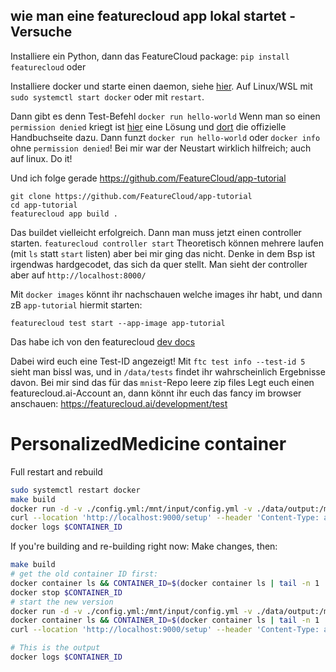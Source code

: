
## wie man eine featurecloud app lokal startet - Versuche

Installiere ein Python, dann das FeatureCloud package:
`pip install featurecloud`
oder


Installiere docker und starte einen daemon, siehe [hier](https://docs.docker.com/config/daemon/start/). Auf Linux/WSL mit
`sudo systemctl start docker`
oder mit `restart`.

Dann gibt es denn Test-Befehl
`docker run hello-world`
Wenn man so einen `permission denied` kriegt ist [hier](https://stackoverflow.com/questions/48957195/how-to-fix-docker-got-permission-denied-issue) eine Lösung und [dort](https://docs.docker.com/engine/install/linux-postinstall/#manage-docker-as-a-non-root-user) die offizielle Handbuchseite dazu.
Dann funzt `docker run hello-world` oder `docker info` ohne `permission denied`! Bei mir war der Neustart wirklich hilfreich; auch auf linux. Do it!

Und ich folge gerade https://github.com/FeatureCloud/app-tutorial
```
git clone https://github.com/FeatureCloud/app-tutorial
cd app-tutorial
featurecloud app build .
```
Das buildet vielleicht erfolgreich. Dann man muss jetzt einen controller starten.
`featurecloud controller start`
Theoretisch können mehrere laufen (mit `ls` statt `start` listen) aber bei mir ging das nicht. Denke in dem Bsp ist irgendwas hardgecodet, das sich da quer stellt. Man sieht der controller aber auf `http://localhost:8000/`

Mit `docker images` könnt ihr nachschauen welche images ihr habt, und dann zB `app-tutorial` hiermit starten:

`featurecloud test start --app-image app-tutorial`

Das habe ich von den featurecloud [dev docs](https://featurecloud.ai/assets/developer_documentation/getting_started.html)

Dabei wird euch eine Test-ID angezeigt! Mit `ftc test info --test-id 5` sieht man bissl was, und in `/data/tests` findet ihr wahrscheinlich Ergebnisse davon. Bei mir sind das für das `mnist`-Repo leere zip files
Legt euch einen featurecloud.ai-Account an, dann könnt ihr euch das fancy im browser anschauen: https://featurecloud.ai/development/test


# PersonalizedMedicine container

Full restart and rebuild
```bash
sudo systemctl restart docker
make build
docker run -d -v ./config.yml:/mnt/input/config.yml -v ./data/output:/mnt/output -p 9000:9000 featurecloud.ai/bionerds:latest
curl --location 'http://localhost:9000/setup' --header 'Content-Type: application/json' --data '{"id": "0000000000000000","coordinator": false,"coordinatorID": "0000000000000000","clients": []}'
docker logs $CONTAINER_ID
```

If you're building and re-building right now: Make changes, then:
```bash
make build
# get the old container ID first:
docker container ls && CONTAINER_ID=$(docker container ls | tail -n 1 | cut -d ' ' -f 1) && echo "CONTAINER_ID is right now: $CONTAINER_ID"
docker stop $CONTAINER_ID
# start the new version
docker run -d -v ./config.yml:/mnt/input/config.yml -v ./data/output:/mnt/output -p 9000:9000 featurecloud.ai/bionerds:latest
docker container ls && CONTAINER_ID=$(docker container ls | tail -n 1 | cut -d ' ' -f 1) && echo "CONTAINER_ID just changed and is now: $CONTAINER_ID"
curl --location 'http://localhost:9000/setup' --header 'Content-Type: application/json' --data '{"id": "0000000000000000","coordinator": false,"coordinatorID": "0000000000000000","clients": []}'

# This is the output
docker logs $CONTAINER_ID
```